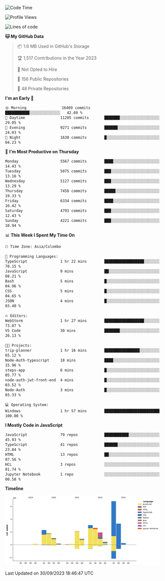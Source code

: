 
<!--START_SECTION:waka-->
![Code Time](http://img.shields.io/badge/Code%20Time-1%2C189%20hrs%204%20mins-blue)

![Profile Views](http://img.shields.io/badge/Profile%20Views-0-blue)

![Lines of code](https://img.shields.io/badge/From%20Hello%20World%20I%27ve%20Written-26.8%20million%20lines%20of%20code-blue)

**🐱 My GitHub Data** 

> 📦 1.6 MB Used in GitHub's Storage 
 > 
> 🏆 1,517 Contributions in the Year 2023
 > 
> 🚫 Not Opted to Hire
 > 
> 📜 156 Public Repositories 
 > 
> 🔑 48 Private Repositories 
 > 
**I'm an Early 🐤** 

```text
🌞 Morning                16469 commits       ███████████░░░░░░░░░░░░░░   42.69 % 
🌆 Daytime                11205 commits       ███████░░░░░░░░░░░░░░░░░░   29.05 % 
🌃 Evening                9271 commits        ██████░░░░░░░░░░░░░░░░░░░   24.03 % 
🌙 Night                  1630 commits        █░░░░░░░░░░░░░░░░░░░░░░░░   04.23 % 
```
📅 **I'm Most Productive on Thursday** 

```text
Monday                   5567 commits        ████░░░░░░░░░░░░░░░░░░░░░   14.43 % 
Tuesday                  5075 commits        ███░░░░░░░░░░░░░░░░░░░░░░   13.16 % 
Wednesday                5127 commits        ███░░░░░░░░░░░░░░░░░░░░░░   13.29 % 
Thursday                 7458 commits        █████░░░░░░░░░░░░░░░░░░░░   19.33 % 
Friday                   6334 commits        ████░░░░░░░░░░░░░░░░░░░░░   16.42 % 
Saturday                 4793 commits        ███░░░░░░░░░░░░░░░░░░░░░░   12.43 % 
Sunday                   4221 commits        ███░░░░░░░░░░░░░░░░░░░░░░   10.94 % 
```


📊 **This Week I Spent My Time On** 

```text
🕑︎ Time Zone: Asia/Colombo

💬 Programming Languages: 
TypeScript               1 hr 22 mins        ██████████████████░░░░░░░   70.15 % 
JavaScript               9 mins              ██░░░░░░░░░░░░░░░░░░░░░░░   08.21 % 
Bash                     5 mins              █░░░░░░░░░░░░░░░░░░░░░░░░   04.96 % 
CSS                      5 mins              █░░░░░░░░░░░░░░░░░░░░░░░░   04.65 % 
JSON                     4 mins              █░░░░░░░░░░░░░░░░░░░░░░░░   03.40 % 

🔥 Editors: 
WebStorm                 1 hr 27 mins        ██████████████████░░░░░░░   73.87 % 
VS Code                  30 mins             ███████░░░░░░░░░░░░░░░░░░   26.13 % 

🐱‍💻 Projects: 
trip-planner             1 hr 16 mins        ████████████████░░░░░░░░░   65.12 % 
Node-Auth-typescript     18 mins             ████░░░░░░░░░░░░░░░░░░░░░   15.96 % 
steps-app                6 mins              █░░░░░░░░░░░░░░░░░░░░░░░░   05.77 % 
node-auth-jwt-front-end  4 mins              █░░░░░░░░░░░░░░░░░░░░░░░░   03.52 % 
Node-Auth                3 mins              █░░░░░░░░░░░░░░░░░░░░░░░░   03.33 % 

💻 Operating System: 
Windows                  1 hr 57 mins        █████████████████████████   100.00 % 
```

**I Mostly Code in JavaScript** 

```text
JavaScript               79 repos            ███████████░░░░░░░░░░░░░░   45.93 % 
TypeScript               41 repos            ██████░░░░░░░░░░░░░░░░░░░   23.84 % 
HTML                     13 repos            ██░░░░░░░░░░░░░░░░░░░░░░░   07.56 % 
HCL                      3 repos             ░░░░░░░░░░░░░░░░░░░░░░░░░   01.74 % 
Jupyter Notebook         1 repo              ░░░░░░░░░░░░░░░░░░░░░░░░░   00.58 % 
```



**Timeline**

![Lines of Code chart](https://raw.githubusercontent.com/ccweerasinghe1994/ccweerasinghe1994/master/assets/bar_graph.png)


 Last Updated on 30/09/2023 18:46:47 UTC
<!--END_SECTION:waka-->
